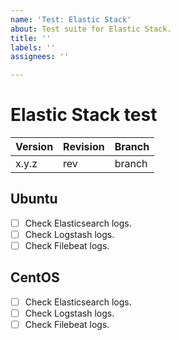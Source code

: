 ```yaml
---
name: 'Test: Elastic Stack'
about: Test suite for Elastic Stack.
title: ''
labels: ''
assignees: ''

---
```


# Elastic Stack test

| Version | Revision | Branch |
| --- | --- | --- |
| x.y.z | rev | branch |

## Ubuntu

- [ ] Check Elasticsearch logs.
- [ ] Check Logstash logs.
- [ ] Check Filebeat logs.

## CentOS

- [ ] Check Elasticsearch logs.
- [ ] Check Logstash logs.
- [ ] Check Filebeat logs.
